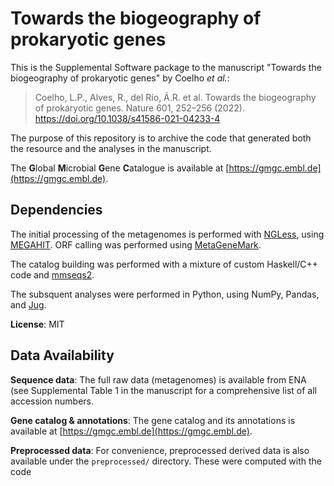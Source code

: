 # Towards the biogeography of prokaryotic genes

This is the Supplemental Software package to the manuscript "Towards the
biogeography of prokaryotic genes" by Coelho _et al._:

> Coelho, L.P., Alves, R., del Río, Á.R. et al. Towards the biogeography of
> prokaryotic genes. Nature 601, 252–256 (2022).
> https://doi.org/10.1038/s41586-021-04233-4

The purpose of this repository is to archive the code that generated both the
resource and the analyses in the manuscript.

The **G**lobal **M**icrobial **G**ene **C**atalogue is available at
[https://gmgc.embl.de](https://gmgc.embl.de).

## Dependencies

The initial processing of the metagenomes is performed with
[NGLess](https://ngless.embl.de/), using
[MEGAHIT](https://github.com/voutcn/megahit). ORF calling was performed using
[MetaGeneMark](https://github.com/voutcn/megahit).

The catalog building was performed with a mixture of custom Haskell/C++ code
and [mmseqs2](http://mmseqs.com/).

The subsquent analyses were performed in Python, using NumPy, Pandas, and
[Jug](https://jug.readthedocs.io).

**License**: MIT


## Data Availability

**Sequence data**: The full raw data (metagenomes) is available from ENA (see
Supplemental Table 1 in the manuscript for a comprehensive list of all
accession numbers.

**Gene catalog & annotations**: The gene catalog and its annotations is
available at [https://gmgc.embl.de](https://gmgc.embl.de).

**Preprocessed data**: For convenience, preprocessed derived data is also
available under the `preprocessed/` directory. These were computed with the
code 


